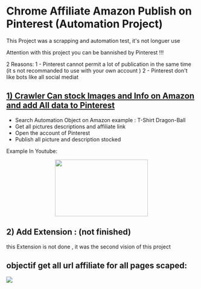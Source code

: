 # Chrome Affiliate Amazon Publish on Pinterest (Automation Project) 
This Project was a scrapping and automation test, it's not longuer use 

Attention with this project you can be bannished by Pinterest !!! 

2 Reasons:
1 - Pinterest cannot permit a lot of publication in the same time (it s not recommanded to use with your own account ) 
2 - Pinterest don't like bots like all social mediat 


## [1)  Crawler Can stock Images and Info on Amazon and add All data to Pinterest](https://github.com/YonathanGuez/AffiliateAmazon_To_Pinterest/tree/master/crawler_amz)

- Search Automation Object on Amazon example : T-Shirt Dragon-Ball
- Get all pictures descriptions and affiliate link
- Open the account of Pinterest 
- Publish all picture and description stocked 

Example In Youtube: 
<a href="https://youtu.be/COHdWTDEkp0">
    <p align="center">
      <img width="246" height="150" src="https://i9.ytimg.com/vi_webp/COHdWTDEkp0/mqdefault.webp?time=1605048900000&sqp=CMS0rP0F&rs=AOn4CLBc0ptmbaZrsJOYDUC6OQcT1rLHvA">
    </p>
</a>

## 2) Add Extension : (not finished) 
this Extension is not done , it was the second vision of this project

## objectif get all url affiliate for all pages scaped:

![](extension/img_doc/objectif.png)

